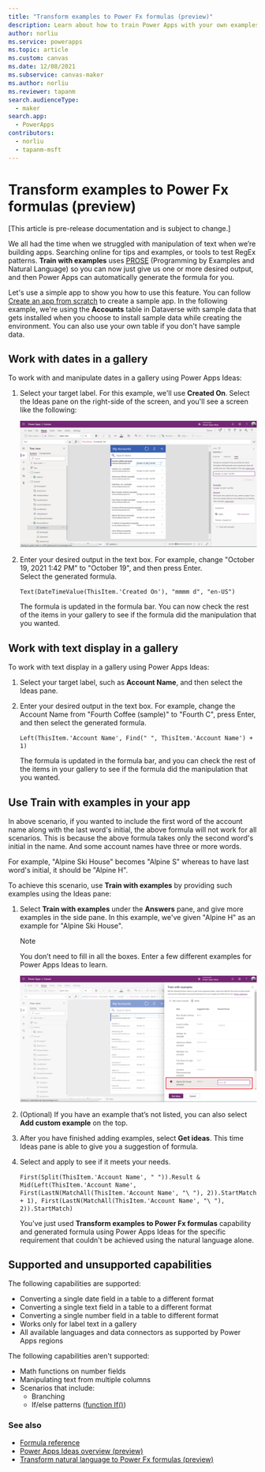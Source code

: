 ```yaml
---
title: "Transform examples to Power Fx formulas (preview)"
description: Learn about how to train Power Apps with your own examples and generate formulas using Power Apps Ideas.
author: norliu
ms.service: powerapps
ms.topic: article
ms.custom: canvas
ms.date: 12/08/2021
ms.subservice: canvas-maker
ms.author: norliu
ms.reviewer: tapanm
search.audienceType: 
  - maker
search.app: 
  - PowerApps
contributors:
  - norliu
  - tapanm-msft
---
```


# Transform examples to Power Fx formulas (preview)

[This article is pre-release documentation and is subject to change.]

We all had the time when we struggled with manipulation of text when we’re building apps. Searching online for tips and examples, or tools to test RegEx patterns. **Train with examples** uses [PROSE](https://www.microsoft.com/research/group/prose/) (Programming by Examples and Natural Language) so you can now just give us one or more desired output, and then Power Apps can automatically generate the formula for you.

Let's use a simple app to show you how to use this feature. You can follow [Create an app from scratch](data-platform-create-app-scratch.md) to create a sample app. In the following example, we're using the **Accounts** table in Dataverse with sample data that gets installed when you choose to install sample data while creating the environment. You can also use your own table if you don't have sample data.

## Work with dates in a gallery

To work with and manipulate dates in a gallery using Power Apps Ideas:

1. Select your target label. For this example, we'll use **Created On**. Select the Ideas pane on the right-side of the screen, and you'll see a screen like the following:

    ![Power Apps Ideas demo.](media/power-apps-ideas/Prose-entrypoint-c7.png "Find example to formula in Ideas pane")

1. Enter your desired output in the text box. For example, change "October 19, 2021 1:42 PM" to "October 19", and then press Enter. <br> Select the generated formula.  

    ```powerapps-dot
    Text(DateTimeValue(ThisItem.'Created On'), "mmmm d", "en-US")
    ```

    The formula is updated in the formula bar. You can now check the rest of the items in your gallery to see if the formula did the manipulation that you wanted.

## Work with text display in a gallery

To work with text display in a gallery using Power Apps Ideas:

1. Select your target label, such as **Account Name**, and then select the Ideas pane.

1. Enter your desired output in the text box. For example, change the Account Name from "Fourth Coffee (sample)" to "Fourth C", press Enter, and then select the generated formula.

    ```powerapps-dot
    Left(ThisItem.'Account Name', Find(" ", ThisItem.'Account Name') + 1) 
    ```

    The formula is updated in the formula bar, and you can check the rest of the items in your gallery to see if the formula did the manipulation that you wanted.

## Use Train with examples in your app

In above scenario, if you wanted to include the first word of the account name along with the last word's initial, the above formula will not work for all scenarios. This is because the above formula takes only the second word's initial in the name. And some account names have three or more words.

For example, "Alpine Ski House" becomes "Alpine S" whereas to have last word's initial, it should be "Alpine H".

To achieve this scenario, use **Train with examples** by providing such examples using the Ideas pane:

1. Select **Train with examples** under the **Answers** pane, and give more examples in the side pane. In this example, we've given "Alpine H" as an example for "Alpine Ski House".

    > [!NOTE]
    > You don’t need to fill in all the boxes. Enter a few different examples for Power Apps Ideas to learn. 

    ![Train with examples](media/power-apps-ideas/Train-with-examples-c7.png "Provide more examples for Ideas to learn")

1. (Optional) If you have an example that’s not listed, you can also select **Add custom example** on the top.

1. After you have finished adding examples, select **Get ideas**. This time Ideas pane is able to give you a suggestion of formula.

1. Select and apply to see if it meets your needs.

    ```powerapps-dot
    First(Split(ThisItem.'Account Name', " ")).Result & Mid(Left(ThisItem.'Account Name', First(LastN(MatchAll(ThisItem.'Account Name', "\ "), 2)).StartMatch + 1), First(LastN(MatchAll(ThisItem.'Account Name', "\ "), 2)).StartMatch) 
    ```

    You've just used **Transform examples to Power Fx formulas** capability and generated formula using Power Apps Ideas for the specific requirement that couldn't be achieved using the natural language alone.

## Supported and unsupported capabilities

The following capabilities are supported:

- Converting a single date field in a table to a different format
- Converting a single text field in a table to a different format
- Converting a single number field in a table to different format
- Works only for label text in a gallery
- All available languages and data connectors as supported by Power Apps regions

The following capabilities aren't supported:

- Math functions on number fields
- Manipulating text from multiple columns
- Scenarios that include:
    - Branching
    - If/else patterns ([function If()](functions/function-if.md))

### See also

- [Formula reference](formula-reference.md)
- [Power Apps Ideas overview (preview)](power-apps-ideas.md)
- [Transform natural language to Power Fx formulas (preview)](power-apps-ideas-transform.md)

